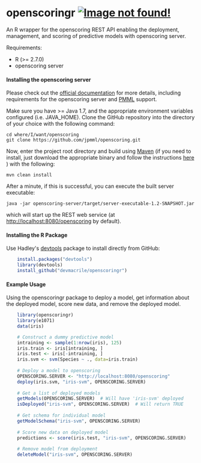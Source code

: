 openscoringr		[![Image not found!](https://travis-ci.org/devmacrile/openscoringr.svg?branch=master)](https://travis-ci.org/devmacrile/openscoringr)
============

An R wrapper for the openscoring REST API enabling the deployment, management, and scoring of
predictive models with openscoring server.

Requirements:
*	R (>= 2.7.0)
*	openscoring server

#### Installing the openscoring server  
Please check out the [official documentation](https://github.com/jpmml/openscoring) for more details, including 
requirements for the openscoring server and [PMML](http://www.dmg.org/v4-1/GeneralStructure.html) support.  

Make sure you have >= Java 1.7, and the appropriate environment variables configured (i.e. JAVA_HOME).  Clone
the GitHub repository into the directory of your choice with the following command:  

	cd where/I/want/openscoring
	git clone https://github.com/jpmml/openscoring.git
	
Now, enter the project root directory and build using [Maven](http://maven.apache.org/) (if you need to install,
just download the appropriate binary and follow the instructions [here](http://maven.apache.org/download.cgi)
) with the following:  

	mvn clean install
	
After a minute, if this is successful, you can execute the built server executable:  

	java -jar openscoring-server/target/server-executable-1.2-SNAPSHOT.jar
	
which will start up the REST web service (at [http://localhost:8080/openscoring](http://localhost:8080/openscoring ) by default).  

#### Installing the R Package  
Use Hadley's [devtools](https://github.com/hadley/devtools) package to install directly from GitHub:
```r
	install.packages("devtools")
	library(devtools)
	install_github("devmacrile/openscoringr")
```
	
	
#### Example Usage  

Using the openscoringr package to deploy a model, get information about the deployed model, score new data, and remove the deployed model.

```r
	library(openscoringr)
	library(e1071)
	data(iris)

	# Construct a dummy predictive model
	intraining <- sample(1:nrow(iris), 125)
	iris.train <- iris[intraining, ]
	iris.test <- iris[-intraining, ]
	iris.svm <- svm(Species ~ ., data=iris.train)
	
	# Deploy a model to openscoring
	OPENSCORING.SERVER <- "http://localhost:8080/openscoring"
	deploy(iris.svm, "iris-svm", OPENSCORING.SERVER)
	
	# Get a list of deployed models
	getModels(OPENSCORING.SERVER)  # Will have 'iris-svm' deployed
	isDeployed("iris-svm", OPENSCORING.SERVER)  # Will return TRUE
	
	# Get schema for individual model
	getModelSchema("iris-svm", OPENSCORING.SERVER)
	
	# Score new data on deployed model
	predictions <- score(iris.test, "iris-svm", OPENSCORING.SERVER)
	
	# Remove model from deployment
	deleteModel("iris-svm", OPENSCORING.SERVER)
```
	
	
	
	






